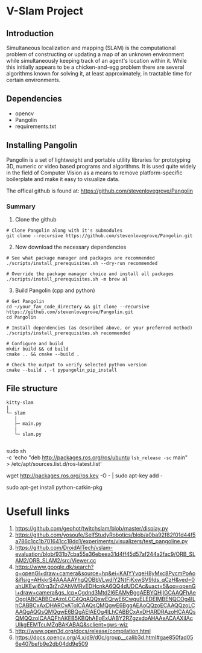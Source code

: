 # V-Slam Project

## Introduction

Simultaneous localization and mapping (SLAM) is the computational problem of constructing or updating a map of an unknown environment while simultaneously keeping track of an agent's location within it. While this initially appears to be a chicken-and-egg problem there are several algorithms known for solving it, at least approximately, in tractable time for certain environments.


## Dependencies

- opencv
- Pangolin
- requirements.txt

## Installing Pangolin

Pangolin is a set of lightweight and portable utility libraries for prototyping 3D, numeric or video based programs and algorithms. It is used quite widely in the field of Computer Vision as a means to remove platform-specific boilerplate and make it easy to visualize data.

The offical github is found at: https://github.com/stevenlovegrove/Pangolin

### Summary

1) Clone the github

```
# Clone Pangolin along with it's submodules
git clone --recursive https://github.com/stevenlovegrove/Pangolin.git
```

2) Now download the necessary dependencies

```
# See what package manager and packages are recommended
./scripts/install_prerequisites.sh --dry-run recommended

# Override the package manager choice and install all packages
./scripts/install_prerequisites.sh -m brew al
```

3) Build Pangolin (cpp and python)

```
# Get Pangolin
cd ~/your_fav_code_directory && git clone --recursive https://github.com/stevenlovegrove/Pangolin.git
cd Pangolin 

# Install dependencies (as described above, or your preferred method)
./scripts/install_prerequisites.sh recommended

# Configure and build
mkdir build && cd build
cmake .. && cmake --build .

# Check the output to verify selected python version
cmake --build . -t pypangolin_pip_install
```

## File structure

```
kitty-slam
|
└─ slam
   |
   ├─ main.py
   |
   └─ slam.py
```

## 
sudo sh \
    -c 'echo "deb http://packages.ros.org/ros/ubuntu `lsb_release -sc` main" \
        > /etc/apt/sources.list.d/ros-latest.list'

wget http://packages.ros.org/ros.key -O - | sudo apt-key add -

sudo apt-get install python-catkin-pkg

# Usefull links

1) https://github.com/geohot/twitchslam/blob/master/display.py
2) https://github.com/yosoufe/SelfStudyRobotics/blob/a0ba92f82f01d44f5a786c1cc1b701641cc18dd1/experiments/visualizers/test_pangoline.py
3) https://github.com/DroidAITech/vslam-evaluation/blob/931b7cba55a36ebeea31d4ff45d57af244a2fac9/ORB_SLAM2/ORB_SLAM2/src/Viewer.cc
4) https://www.google.dk/search?q=openGl+draw+camera&source=hp&ei=KAIYYvqeH8yMxc8PycmPoAo&iflsig=AHkkrS4AAAAAYhgQOBbVLwdlY2NtFjKxwSV9Ids_qCzH&ved=0ahUKEwj60rq3rZn2AhVMRvEDHcnkA6QQ4dUDCAc&uact=5&oq=openGl+draw+camera&gs_lcp=Cgdnd3Mtd2l6EAMyBggAEBYQHjIGCAAQFhAeOggIABCABBCxAzoLCC4QgAQQxwEQrwE6CwguELEDEIMBENQCOg4ILhCABBCxAxDHARCvAToICAAQsQMQgwE6BggAEAoQQzoECAAQQzoLCAAQgAQQsQMQgwE6BQgAEIAEOg4ILhCABBCxAxDHARDRAzoHCAAQsQMQQzoICAAQFhAKEB5KBQhAEgExUABY2RZgzxdoAHAAeACAAXiIAcUIkgEEMTcuMZgBAKABAQ&sclient=gws-wiz
5) http://www.open3d.org/docs/release/compilation.html
6) https://docs.opencv.org/4.x/d9/d0c/group__calib3d.html#gae850fad056e407befb9e2db04dd9e509